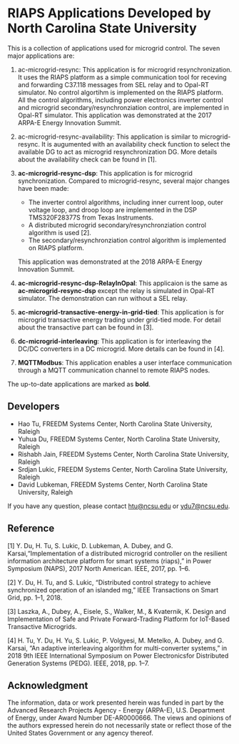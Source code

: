 # RIAPS Applications Developed by North Carolina State University

This is a collection of applications used for microgrid control. The seven major applications are:

1. ac-microgrid-resync: This application is for microgrid resynchronization. It uses the RIAPS platform as a simple communication tool for receving and forwarding C37.118 messages from SEL relay and to Opal-RT simulator. No control algortihm is implemented on the RIAPS platform. All the control algorithms, including power electronics inverter control and microgrid secondary/resynchronziation control, are implemented in Opal-RT simulator. This application was demonstrated at the 2017 ARPA-E Energy Innovation Summit.  

2. ac-microgrid-resync-availability: This application is similar to microgrid-resync. It is augumented with an availability check function to select the available DG to act as microgrid resynchronization DG. More details about the availability check can be found in [1].

3. **ac-microgrid-resync-dsp**: This application is for microgrid synchronization. Compared to microgrid-resync, several major changes have been made:
      - The inverter control algorithms, including inner current loop, outer voltage loop, and droop loop are implemented in the DSP TMS320F28377S from Texas Instruments.
      - A distributed microgrid secondary/resynchronziation control algorithm is used [2].
      - The secondary/resynchronziation control algorithm is implemented on RIAPS platform.

   This application was demonstrated at the 2018 ARPA-E Energy Innovation Summit.

4. **ac-microgrid-resync-dsp-RelayInOpal**: This applicaion is the same as **ac-microgrid-resync-dsp** except the relay is simulated in Opal-RT simulator. The demonstration can run without a SEL relay.

5. **ac-microgrid-transactive-energy-in-grid-tied**: This application is for microgrid transactive energy trading under grid-tied mode. For detail about the transactive part can be found in [3].


6. **dc-microgrid-interleaving**: This application is for interleaving the DC/DC converters in a DC microgrid. More details can be found in [4].

7. **MQTTModbus**:  This application enables a user interface communication through a MQTT communication channel to remote RIAPS nodes.

The up-to-date applications are marked as **bold**.


## Developers

- Hao Tu, FREEDM Systems Center, North Carolina State University, Raleigh
- Yuhua Du, FREEDM Systems Center, North Carolina State University, Raleigh
- Rishabh Jain, FREEDM Systems Center, North Carolina State University, Raleigh
- Srdjan Lukic, FREEDM Systems Center, North Carolina State University, Raleigh
- David Lubkeman, FREEDM Systems Center, North Carolina State University, Raleigh

If you have any question, please contact htu@ncsu.edu or ydu7@ncsu.edu.

## Reference
[1] Y.  Du,  H.  Tu,  S.  Lukic,  D.  Lubkeman,  A.  Dubey,  and  G.  Karsai,“Implementation  of  a  distributed  microgrid  controller  on  the  resilient information  architecture  platform  for  smart  systems  (riaps),”  in Power Symposium (NAPS), 2017 North American. IEEE, 2017, pp. 1–6.

[2] Y.  Du,  H.  Tu,  and  S.  Lukic,  “Distributed  control  strategy  to  achieve synchronized operation of an islanded mg,” IEEE Transactions on Smart Grid, pp. 1–1, 2018.

[3] Laszka, A., Dubey, A., Eisele, S., Walker, M., & Kvaternik, K. Design and Implementation of Safe and Private Forward-Trading Platform for IoT-Based Transactive Microgrids.

[4] H. Tu, Y. Du, H. Yu, S. Lukic, P. Volgyesi, M. Metelko, A. Dubey, and G. Karsai, “An adaptive interleaving algorithm for multi-converter systems,” in 2018 9th IEEE International Symposium on Power Electronicsfor Distributed Generation Systems (PEDG). IEEE, 2018, pp. 1–7.

## Acknowledgment

The information, data or work presented herein was funded in part by the
Advanced Research Projects Agency - Energy (ARPA-E), U.S. Department of Energy, under
Award Number DE-AR0000666. The views and opinions of the authors expressed herein do
not necessarily state or reflect those of the United States Government or any agency thereof.
